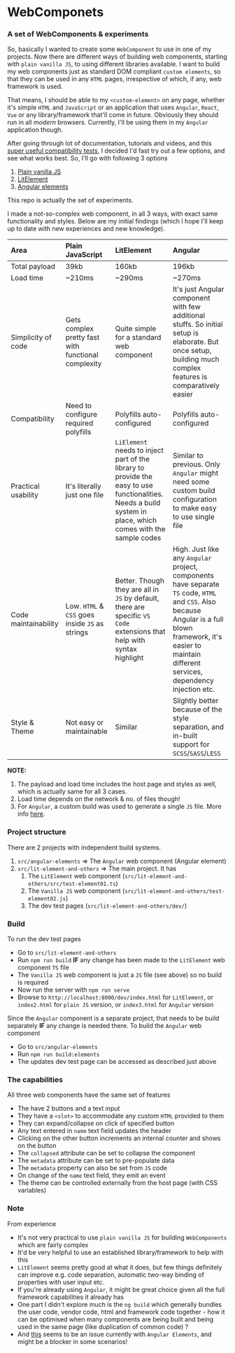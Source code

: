 # WebComponets

### A set of WebComponents &amp; experiments

So, basically I wanted to create some `WebComponent` to use in one of my projects. Now there are different ways of building web components, starting with `plain vanilla JS`, to using different libraries available. I want to build my web components just as standard DOM compliant `custom elements`, so that they can be used in any `HTML` pages, irrespective of which, if any, web framework is used.

That means, I should be able to my `<custom-element>` on any page, whether it's simple `HTML` and `JavaScript`  or an application that uses `Angular`, `React`, `Vue` or any library/framework that'll come in future. Obviously they should run in all _modern_ browsers. Currently, I'll be using them in my `Angular` application though.

After going through lot of documentation, tutorials and videos, and this [super useful compatibility tests](https://custom-elements-everywhere.com/), I decided I'd fast try out a few options, and see what works best. So, I'll go with following 3 options

1. [Plain vanilla JS](https://developers.google.com/web/fundamentals/web-components)
2. [LitElement](https://lit-element.polymer-project.org/guide/start)
3. [Angular elements](https://angular.io/guide/elements)

This repo is actually the set of experiments.

I made a not-so-complex web component, in all 3 ways, with exact same functionality and styles. Below are my initial findings (which I hope I'll keep up to date with new experiences and new knowledge).

| Area|Plain JavaScript|LitElement|Angular|
|:---|:----|:---|:---|
|Total payload|39kb|160kb|196kb|
|Load time|~210ms|~290ms|~270ms|
|Simplicity of code|Gets complex pretty fast with functional complexity|Quite simple for a standard web component|It's just Angular component with few additional stuffs. So initial setup is elaborate. But once setup, building much complex features is comparatively easier|
|Compatibility|Need to configure required polyfills|Polyfills auto-configured|Polyfills auto-configured|
|Practical usability|It's literally just one file|`LiElement` needs to inject part of the library to provide the easy to use functionalities. Needs a build system in place, which comes with the sample codes|Similar to previous. Only `Angular` might need some custom build configuration to make easy to use single file|
|Code maintainability|Low. `HTML` & `CSS` goes inside `JS` as strings|Better. Though they are all in `JS` by default, there are specific `VS Code` extensions that help with syntax highlight|High. Just like any `Angular` project, components have separate `TS` code, `HTML` and `CSS`. Also because Angular is a full blown framework, it's easier to maintain different services, dependency injection etc.|
|Style & Theme|Not easy or maintainable|Similar|Slightly better because of the style separation, and in-built support for `SCSS`/`SASS`/`LESS`|

**NOTE:**
1. The payload and load time includes the host page and styles as well, which is actually same for all 3 cases.
2. Load time depends on the network & no. of files though!
3. For `Angular`, a custom build was used to generate a single `JS` file. More info [here](src/angular-elements/README.md).

### Project structure

There are 2 projects with independent build systems.

1. `src/angular-elements` => The `Angular` web component (Angular element)
2. `src/lit-element-and-others` => The main project. It has
    1. The `LitElement` web component (`src/lit-element-and-others/src/test-element01.ts`)
    2. The `Vanilla JS` web component (`src/lit-element-and-others/test-element02.js`)
    3. The dev test pages (`src/lit-element-and-others/dev/`)

### Build

To run the dev test pages

* Go to `src/lit-element-and-others`
* Run `npm run build` **IF** any change has been made to the `LitElement` web component `TS` file
* The `Vanilla JS` web component is just a `JS` file (see above) so no build is required
* Now run the server with `npm run serve`
* Browse to `http://localhost:8000/dev/index.html` for `LitElement`, or `index2.html` for `plain JS` version, or `index3.html` for `Angular` version

Since the `Angular` component is a separate project, that needs to be build separately **IF** any change is needed there. To build the `Angular` web component

* Go to `src/angular-elements`
* Run `npm run build:elements`
* The updates dev test page can be accessed as described just above

### The capabilities

All three web components have the same set of features

* The have 2 buttons and a text input
* They have a `<slot>` to accommodate any custom `HTML` provided to them
* They can expand/collapse on click of specified button
* Any text entered in `name` text field updates the header
* Clicking on the other button increments an internal counter and shows on the button
* The `collapsed` attribute can be set to collapse the component
* The `metadata` attribute can be set to pre-populate data
* The `metadata` property can also be set from `JS` code
* On change of the `name` text field, they emit an event
* The theme can be controlled externally from the host page (with CSS variables)

### Note

From experience

* It's not very practical to use `plain vanilla JS` for building `WebComponents` which are fairly complex
* It'd be very helpful to use an established library/framework to help with this
* `LitElement` seems pretty good at what it does, but few things definitely can improve e.g. code separation, automatic two-way binding of properties with user input etc.
* If you're already using `Angular`, it might be great choice given all the full framework capabilities it already has
* One part I didn't explore much is the `ng build` which generally bundles the user code, vendor code, html and framework code together - how it can be optimised when many components are being built and being used in the same page (like duplication of common code) ?
* And [this](https://stackoverflow.com/questions/62400998/reading-data-from-angular-elements-web-component-in-plain-javascript) seems to be an issue currently with `Angular Elements`, and might be a blocker in some scenarios! 
